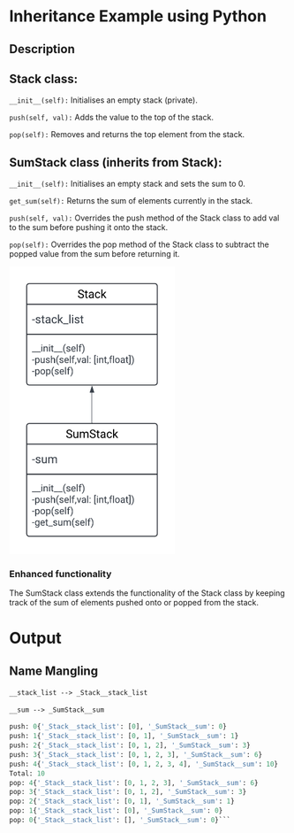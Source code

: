 
# Inheritance Example using Python
## Description
## Stack class:

`__init__(self):` Initialises an empty stack (private).

`push(self, val):` Adds the value to the top of the stack.

`pop(self):` Removes and returns the top element from the stack.

## SumStack class (inherits from Stack):


`__init__(self):` Initialises an empty stack and sets the sum to 0.

`get_sum(self):` Returns the sum of elements currently in the stack.

`push(self, val):` Overrides the push method of the Stack class to add val to the sum before pushing it onto the stack.

`pop(self):` Overrides the pop method of the Stack class to subtract the popped value from the sum before returning it.


<img src="Assets/Python_inheritance.png" width="300">



### Enhanced functionality

The SumStack class extends the functionality of the Stack class by keeping track of the sum of elements pushed onto or popped from the stack.














# Output
## Name Mangling

`__stack_list --> _Stack__stack_list`

`__sum --> _SumStack__sum`


```python
push: 0{'_Stack__stack_list': [0], '_SumStack__sum': 0}
push: 1{'_Stack__stack_list': [0, 1], '_SumStack__sum': 1}
push: 2{'_Stack__stack_list': [0, 1, 2], '_SumStack__sum': 3}
push: 3{'_Stack__stack_list': [0, 1, 2, 3], '_SumStack__sum': 6}
push: 4{'_Stack__stack_list': [0, 1, 2, 3, 4], '_SumStack__sum': 10}
Total: 10
pop: 4{'_Stack__stack_list': [0, 1, 2, 3], '_SumStack__sum': 6}
pop: 3{'_Stack__stack_list': [0, 1, 2], '_SumStack__sum': 3}
pop: 2{'_Stack__stack_list': [0, 1], '_SumStack__sum': 1}
pop: 1{'_Stack__stack_list': [0], '_SumStack__sum': 0}
pop: 0{'_Stack__stack_list': [], '_SumStack__sum': 0}```
